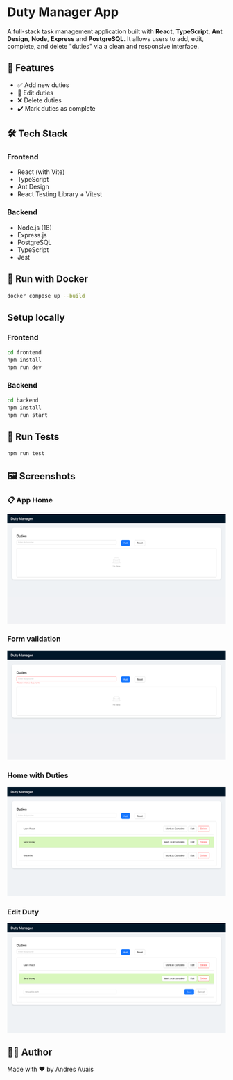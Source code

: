 # Duty Manager App

A full-stack task management application built with **React**, **TypeScript**, **Ant Design**, **Node**, **Express** and **PostgreSQL**. It allows users to add, edit, complete, and delete "duties" via a clean and responsive interface.

## 🚀 Features
- ✅ Add new duties
- 📝 Edit duties
- ❌ Delete duties
- ✔️ Mark duties as complete
  
## 🛠 Tech Stack

### Frontend
- React (with Vite)
- TypeScript
- Ant Design
- React Testing Library + Vitest

### Backend
- Node.js (18)
- Express.js
- PostgreSQL
- TypeScript
- Jest
  
## 🐳 Run with Docker
```bash
docker compose up --build
```

## Setup locally
### Frontend
```bash
cd frontend
npm install
npm run dev
```

### Backend
```bash
cd backend
npm install
npm run start
```

## 🧪 Run Tests
```bash
npm run test
```

## 🖼️ Screenshots

### 📋 App Home
![App Home](frontend/screenshots/home.png)

### Form validation
![Form validation](frontend/screenshots/form_error.png)

### Home with Duties
![Home with Duties](frontend/screenshots/home_list.png)

### Edit Duty
![Edit Duty](frontend/screenshots/edit.png)


## 🧑‍💻 Author
Made with ❤️ by Andres Auais
